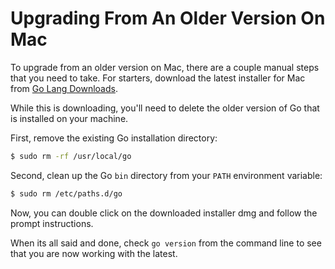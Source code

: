 # Upgrading From An Older Version On Mac

To upgrade from an older version on Mac, there are a couple manual steps
that you need to take. For starters, download the latest installer for Mac
from [Go Lang Downloads](https://golang.org/dl/).

While this is downloading, you'll need to delete the older version of Go
that is installed on your machine.

First, remove the existing Go installation directory:

```bash
$ sudo rm -rf /usr/local/go
```

Second, clean up the Go `bin` directory from your `PATH` environment
variable:

```bash
$ sudo rm /etc/paths.d/go
```

Now, you can double click on the downloaded installer dmg and follow the
prompt instructions.

When its all said and done, check `go version` from the command line to see
that you are now working with the latest.
